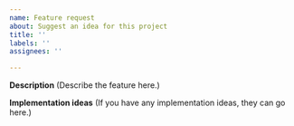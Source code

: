 ```yaml
---
name: Feature request
about: Suggest an idea for this project
title: ''
labels: ''
assignees: ''

---
```


**Description**
(Describe the feature here.)

**Implementation ideas**
(If you have any implementation ideas, they can go here.)
